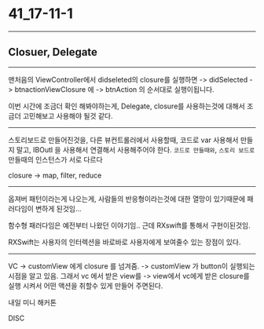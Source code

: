# 41_17-11-1

---

## Closuer, Delegate 

---


맨처음의 ViewController에서 didseleted의 closure를 실행하면 -> didSelected -> btnactionViewClosure 에 -> btnAction 의 순서대로 실행이됩니다. 

이번 시간에 조금더 확인 해봐야하는게, Delegate, closure를 사용하는것에 대해서 조금더 고민해보고 사용해야 될것 같다.


---

스토리보드로 만들어진것을, 다른 뷰컨트롤러에서 사용할때, 코드로 var 사용해서 만들지 말고, IBOutl 을 사용해서 연결해서 사용해주어야 한다. `코드로 만들때와`, `스토리 보드로` 만들때의 인스턴스가 서로 다르다 


closure -> map, filter, reduce 

--- 

옵져버 패턴이라는게 나오는게, 사람들의 반응형이라는것에 대한 열망이 있기때문에 패러다임이 변하게 된것임...

함수형 패러다임은 예전부터 나왔던 이야기임.. 근데 RXswift를 통해서 구현이된것임.

RXSwift는 사용자의 인터렉션을 바로바로 사용자에게 보여줄수 있는 장점이 있다. 


---

VC -> customView 에게 closure 를 넘겨줌. -> customView 가 button이 실행되는 시점을 알고 있음. 그래서 vc 에서 받은 view를 -> view에서 vc에게 받은 closure를 실행 시켜서 어떤 액션을 취할수 있게 만들어 주면된다. 

내일 미니 해커톤 

DISC 